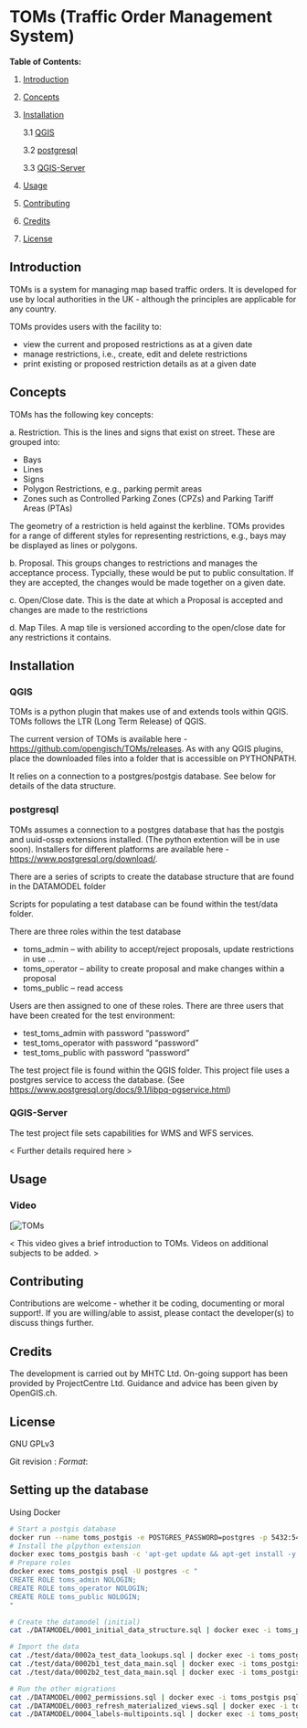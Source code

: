 
# **TOMs (Traffic Order Management System)**

**Table of Contents:**
1. [Introduction](##introduction)
2. [Concepts](##concepts)
3. [Installation](##installation)

    3.1 [QGIS](###qgis)
    
    3.2 [postgresql](###postgresql)
    
    3.3 [QGIS-Server](###qgis-server)
4. [Usage](##usage)
5. [Contributing](##contributing)
6. [Credits](##credits)
6. [License](##license)

<a name="introduction"/></a>
## **Introduction** 

TOMs is a system for managing map based traffic orders. It is developed for use by local authorities in the UK - although the principles are applicable for any country.


TOMs provides users with the facility to:
 - view the current and proposed restrictions as at a given date
 - manage restrictions, i.e., create, edit and delete restrictions
 - print existing or proposed restriction details as at a given date

<a name="concepts"></a>
## **Concepts** 

TOMs has the following key concepts:


a. Restriction. This is the lines and signs that exist on street. These are grouped into:
 - Bays
 - Lines
 - Signs
 - Polygon Restrictions, e.g., parking permit areas
 - Zones such as Controlled Parking Zones (CPZs) and Parking Tariff Areas (PTAs)

The geometry of a restriction is held against the kerbline. TOMs provides for a range of different styles for representing restrictions, e.g., bays may be displayed as lines or polygons.


b. Proposal. This groups changes to restrictions and manages the acceptance process. Typcially, these would be put to public consultation. If they are accepted, the changes would be made together on a given date.

c. Open/Close date. This is the date at which a Proposal is accepted and changes are made to the restrictions

d. Map Tiles. A map tile is versioned according to the open/close date for any restrictions it contains. 

<a name="installation"></a>
## **Installation** 

### **QGIS** <a name="qgis"></a>

TOMs is a python plugin that makes use of and extends tools within QGIS. TOMs follows the LTR (Long Term Release) of QGIS. 

The current version of TOMs is available here - https://github.com/opengisch/TOMs/releases. As with any QGIS plugins, place the downloaded files into a folder that is accessible on PYTHONPATH. 

It relies on a connection to a postgres/postgis database. See below for details of the data structure.


### **postgresql** <a name="postgresql"></a>
TOMs assumes a connection to a postgres database that has the postgis and uuid-ossp extensions installed. (The python extention will be in use soon). Installers for different platforms are available here - https://www.postgresql.org/download/.

There are a series of scripts to create the database structure that are found in the DATAMODEL folder

Scripts for populating a test database can be found within the test/data folder.
 
There are three roles within the test database
- toms_admin – with ability to accept/reject proposals, update restrictions in use …
- toms_operator – ability to create proposal and make changes within a proposal
- toms_public – read access

Users are then assigned to one of these roles. There are three users that have been created for the test environment:
- test_toms_admin with password “password”
- test_toms_operator with password “password”
- test_toms_public with password “password”

The test project file is found within the QGIS folder. This project file uses a postgres service to access the database. (See https://www.postgresql.org/docs/9.1/libpq-pgservice.html)

### **QGIS-Server** <a name="qgis-server"></a>

The test project file sets capabilities for WMS and WFS services.

< Further details required here >

## **Usage** <a name="usage"></a>
### Video

[![TOMs](https://youtu.be/rdHxQcI2aLw)

< This video gives a brief introduction to TOMs. Videos on additional subjects to be added. >

## **Contributing** <a name="contributing"></a>
Contributions are welcome - whether it be coding, documenting or moral support!. If you are willing/able to assist, please contact the developer(s) to discuss things further.

## **Credits** <a name="credits"></a>
The development is carried out by MHTC Ltd. On-going support has been provided by ProjectCentre Ltd. Guidance and advice has been given by OpenGIS.ch.

## **License** <a name="license"></a>
GNU GPLv3

Git revision : $Format:%H$


## Setting up the database

Using Docker

```bash
# Start a postgis database
docker run --name toms_postgis -e POSTGRES_PASSWORD=postgres -p 5432:5432 -d postgis/postgis:12-2.5
# Install the plpython extension
docker exec toms_postgis bash -c 'apt-get update && apt-get install -y postgresql-plpython3-$PG_MAJOR'
# Prepare roles
docker exec toms_postgis psql -U postgres -c "
CREATE ROLE toms_admin NOLOGIN;
CREATE ROLE toms_operator NOLOGIN;
CREATE ROLE toms_public NOLOGIN;
"

# Create the datamodel (initial)
cat ./DATAMODEL/0001_initial_data_structure.sql | docker exec -i toms_postgis psql -U postgres

# Import the data
cat ./test/data/0002a_test_data_lookups.sql | docker exec -i toms_postgis psql -U postgres
cat ./test/data/0002b1_test_data_main.sql | docker exec -i toms_postgis psql -U postgres
cat ./test/data/0002b2_test_data_main.sql | docker exec -i toms_postgis psql -U postgres

# Run the other migrations
cat ./DATAMODEL/0002_permissions.sql | docker exec -i toms_postgis psql -U postgres
cat ./DATAMODEL/0003_refresh_materialized_views.sql | docker exec -i toms_postgis psql -U postgres
cat ./DATAMODEL/0004_labels-multipoints.sql | docker exec -i toms_postgis psql -U postgres
```
